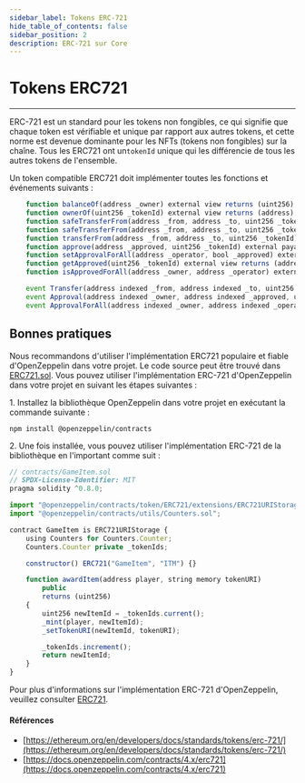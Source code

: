 ```yaml
---
sidebar_label: Tokens ERC-721
hide_table_of_contents: false
sidebar_position: 2
description: ERC-721 sur Core
---
```


# Tokens ERC721

---

ERC-721 est un standard pour les tokens non fongibles, ce qui signifie que chaque token est vérifiable et unique par rapport aux autres tokens, et cette norme est devenue dominante pour les NFTs (tokens non fongibles) sur la chaîne. Tous les ERC721 ont un`tokenId` unique qui les différencie de tous les autres tokens de l'ensemble.

Un token compatible ERC721 doit implémenter toutes les fonctions et événements suivants :

```javascript
    function balanceOf(address _owner) external view returns (uint256);
    function ownerOf(uint256 _tokenId) external view returns (address);
    function safeTransferFrom(address _from, address _to, uint256 _tokenId, bytes data) external payable;
    function safeTransferFrom(address _from, address _to, uint256 _tokenId) external payable;
    function transferFrom(address _from, address _to, uint256 _tokenId) external payable;
    function approve(address _approved, uint256 _tokenId) external payable;
    function setApprovalForAll(address _operator, bool _approved) external;
    function getApproved(uint256 _tokenId) external view returns (address);
    function isApprovedForAll(address _owner, address _operator) external view returns (bool);
```

```javascript
    event Transfer(address indexed _from, address indexed _to, uint256 indexed _tokenId);
    event Approval(address indexed _owner, address indexed _approved, uint256 indexed _tokenId);
    event ApprovalForAll(address indexed _owner, address indexed _operator, bool _approved);
```

## Bonnes pratiques

Nous recommandons d'utiliser l'implémentation ERC721 populaire et fiable d'OpenZeppelin dans votre projet. Le code source peut être trouvé dans [ERC721.sol](https://github.com/OpenZeppelin/openzeppelin-contracts/blob/master/contracts/token/ERC721/ERC721.sol). Vous pouvez utiliser l'implémentation ERC-721 d'OpenZeppelin dans votre projet en suivant les étapes suivantes :

1\. Installez la bibliothèque OpenZeppelin dans votre projet en exécutant la commande suivante :

`npm install @openzeppelin/contracts`

2\. Une fois installée, vous pouvez utiliser l'implémentation ERC-721 de la bibliothèque en l'important comme suit :

```javascript
// contracts/GameItem.sol
// SPDX-License-Identifier: MIT
pragma solidity ^0.8.0;

import "@openzeppelin/contracts/token/ERC721/extensions/ERC721URIStorage.sol";
import "@openzeppelin/contracts/utils/Counters.sol";

contract GameItem is ERC721URIStorage {
    using Counters for Counters.Counter;
    Counters.Counter private _tokenIds;

    constructor() ERC721("GameItem", "ITM") {}

    function awardItem(address player, string memory tokenURI)
        public
        returns (uint256)
    {
        uint256 newItemId = _tokenIds.current();
        _mint(player, newItemId);
        _setTokenURI(newItemId, tokenURI);

        _tokenIds.increment();
        return newItemId;
    }
}
```

Pour plus d'informations sur l'implémentation ERC-721 d'OpenZeppelin, veuillez consulter [ERC721](https://docs.openzeppelin.com/contracts/4.x/erc721).

#### Références

- [https://ethereum.org/en/developers/docs/standards/tokens/erc-721/](https://ethereum.org/en/developers/docs/standards/tokens/erc-721/)
- [https://docs.openzeppelin.com/contracts/4.x/erc721](https://docs.openzeppelin.com/contracts/4.x/erc721)
